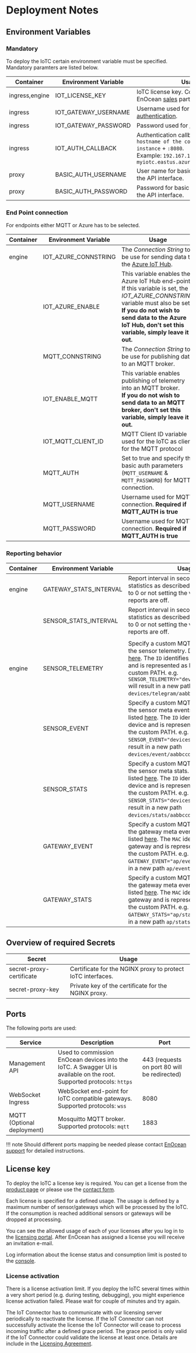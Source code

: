 # Deployment Notes

## Environment Variables

### Mandatory

To deploy the IoTC certain environment variable must be specified. Mandatory paramters are listed below.

|Container | Environment Variable     | Usage                                                        |
|-|-|-|
|ingress,engine| IOT_LICENSE_KEY          | IoTC license key. Contact your EnOcean [sales](mailto:info@enocean.com) partner.
|ingress| IOT_GATEWAY_USERNAME       | Username used for the [AP authentication](./setup-aruba-ap.md#configure-aruba-ap-to-forward-data-to-the-iotc). |
|ingress| IOT_GATEWAY_PASSWORD       | Password used for [AP authentication](./setup-aruba-ap.md#configure-aruba-ap-to-forward-data-to-the-iotc). |
|ingress| IOT_AUTH_CALLBACK        | Authentication callback for APs. The `hostname of the container group instance` + `:8080`. <br />Example: `192.167.1.1:8080` or `myiotc.eastus.azurecontainer.io:8080` |
|proxy| BASIC_AUTH_USERNAME      | User name for basic authentication on the API interface.     |
|proxy| BASIC_AUTH_PASSWORD      | Password for basic authentication on the API interface.      |

### End Point connection

For endpoints either MQTT or Azure has to be selected.

|Container | Environment Variable     | Usage                                                        |
|-|-|-|
|engine | IOT_AZURE_CONNSTRING     | The *Connection String* to be use for sending data to the [Azure IoT Hub](https://docs.microsoft.com//azure/iot-hub/tutorial-connectivity). | Required if `IOT_AZURE_ENABLE` is set. |
| | IOT_AZURE_ENABLE         | This variable enables the Azure IoT Hub end-point. If this variable is set, the *IOT_AZURE_CONNSTRING* variable must also be set. <br>**If you do not wish to send data to the Azure IoT Hub, don't set this variable, simply leave it out.** |
| | MQTT_CONNSTRING          | The *Connection String* to be use for publishing data to an MQTT broker. | Required if `MQTT_LOCAL_EGRESS_ENABLE` is set. |
| | IOT_ENABLE_MQTT          | This variable enables publishing of telemetry into an MQTT broker. <br>**If you do not wish to send data to an MQTT broker, don't set this variable, simply leave it out.**
| | IOT_MQTT_CLIENT_ID       | MQTT Client ID variable used for the IoTC as client for the MQTT protocol |
| | MQTT_AUTH | Set to true and specify the basic auth parameters (`MQTT_USERNAME` & `MQTT_PASSWORD`) for MQTT connection. |
| | MQTT_USERNAME| Username used for MQTT connection. **Required if MQTT_AUTH is true**|
| | MQTT_PASSWORD| Username used for MQTT connection. **Required if MQTT_AUTH is true**|

### Reporting behavior

|Container | Environment Variable     | Usage                                                        |
|-|-|-|
|engine | GATEWAY_STATS_INTERVAL|Report interval in seconds for Gateway statistics as described [here](/#gateway-meta). When setting to 0 or not setting the variable at all, the reports are off. |
| | SENSOR_STATS_INTERVAL |Report interval in seconds for Sensor statistics as described [here](/#sensor-meta). When setting to 0 or not setting the variable at all, the reports are off.|
|||
|engine | SENSOR_TELEMETRY |Specify a custom MQTT publish path for the sensor telemetry. Default path is listed [here](/#mqtt-topics). The `ID` identifies a specific device and is represented as by `<ID>` in the custom PATH. e.g. `SENSOR_TELEMETRY="devices/telegram/<ID>` will result in a new path `devices/telegram/aabbccdd`.  |
| | SENSOR_EVENT |Specify a custom MQTT publish path for the sensor meta events. Default path is listed [here](/#mqtt-topics). The `ID` identifies a specific device and is represented as by `<ID>` in the custom PATH. e.g. `SENSOR_EVENT="devices/event/<ID>` will result in a new path `devices/event/aabbccdd`.  |
| | SENSOR_STATS |Specify a custom MQTT publish path for the sensor meta stats. Default path is listed [here](/#mqtt-topics). The `ID` identifies a specific device and is represented as by `<ID>` in the custom PATH. e.g. `SENSOR_STATS="devices/stats/<ID>` will result in a new path `devices/stats/aabbccdd`.  |
| | GATEWAY_EVENT |Specify a custom MQTT publish path for the gateway meta events. Default path is listed [here](/#mqtt-topics). The `MAC` identifies a specific gateway and is represented as by `<MAC>` in the custom PATH. e.g. `GATEWAY_EVENT="ap/event/<MAC>` will result in a new path `ap/event/aabbccddeeff`.  |
| | GATEWAY_STATS |Specify a custom MQTT publish path for the gateway meta events. Default path is listed [here](/#mqtt-topics). The `MAC` identifies a specific gateway and is represented as by `<MAC>` in the custom PATH. e.g. `GATEWAY_STATS="ap/stats/<MAC>` will result in a new path `ap/stats/aabbccddeeff`.  |

## Overview of required Secrets

| Secret                   | Usage
| ------------------------ | -----------------------------------------------------------
| secret-proxy-certificate | Certificate for the NGINX proxy to protect IoTC interfaces.
| secret-proxy-key         | Private key of the certificate for the NGINX proxy.

## Ports

The following ports are used:

| Service                    | Description                                                  | Port                                         |
| -------------------------- | ------------------------------------------------------------ | -------------------------------------------- |
| Management API             | Used to commission EnOcean devices into the IoTC. A Swagger UI is available on the root. Supported protocols: `https` | 443 (requests on port 80 will be redirected) |
| WebSocket Ingress          | WebSocket end-point for IoTC compatible gateways. Supported protocols: `wss` | 8080                                         |
| MQTT (Optional deployment) | Mosquitto MQTT broker. Supported protocols: `mqtt`           | 1883                                         |

!!! note
    Should different ports mapping be needed please contact [EnOcean support](mailto:support@enocean.com) for detailed instructions.

## License key

To deploy the IoTC a license key is required. You can get a license from the [product page](https://iot.enocean.com#trial-version) or please use the [contact form](https://iot.enocean.com/).

Each license is specified for a defined usage. The usage is defined by a maximum number of sensor/gateways which will be processed by the IoTC. If the consumption is reached additional sensors or gateways will be dropped at processing.

You can see the allowed usage of each of your licenses after you log in to the [licensing portal](https://app.cryptolens.io/Account/Login). After EnOcean has assigned a license you will receive an invitation e-mail.

Log information about the license status and consumption limit is posted to the [console](./support.md#console-log-messages).

### License activation

There is a license activation limit. If you deploy the IoTC several times within a very short period (e.g. during testing, debugging), you might experience license activation failed. Please wait for couple of minutes and try again.

The IoT Connector has to communicate with our licensing server periodically to reactivate the license. If the IoT Connector can not successfully activate the license the IoT Connector will cease to process incoming traffic after a defined grace period. The grace period is only valid if the IoT Connector could validate the license at least once. Details are include in the [Licensing Agreement](./index.md#license-agreement-and-data-privacy).
